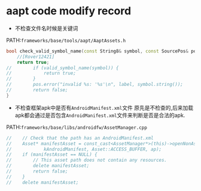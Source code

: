 # aapt code modify record

- 不检查文件名时候是关键词

PATH:`frameworks/base/tools/aapt/AaptAssets.h`
```cpp
bool check_valid_symbol_name(const String8& symbol, const SourcePos& pos, const char* label) {
    //[Rover12421]
    return true;
//        if (valid_symbol_name(symbol)) {
//            return true;
//        }
//        pos.error("invalid %s: '%s'\n", label, symbol.string());
//        return false;
}
```

- 不检查框架apk中是否有`AndroidManifest.xml`文件
原先是不检查的,后来加载apk都会通过是否包含`AndroidManifest.xml`文件来判断是否是合法的apk.

PATH:`frameworks/base/libs/androidfw/AssetManager.cpp`
```cpp
//    // Check that the path has an AndroidManifest.xml
//    Asset* manifestAsset = const_cast<AssetManager*>(this)->openNonAssetInPathLocked(
//            kAndroidManifest, Asset::ACCESS_BUFFER, ap);
//    if (manifestAsset == NULL) {
//        // This asset path does not contain any resources.
//        delete manifestAsset;
//        return false;
//    }
//    delete manifestAsset;
```
